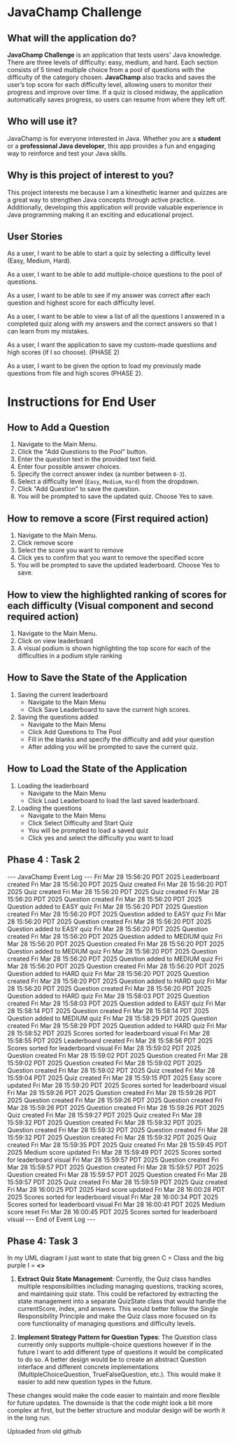 # JavaChamp Challenge  

## What will the application do?

**JavaChamp Challenge** is an application that tests users' Java knowledge. There are three levels of difficulty: easy, medium, and hard. Each section consists of 5 timed multiple choice from a pool of questions with the difficulty of the category chosen. **JavaChamp** also tracks and saves the user’s top score for each difficulty level, allowing users to monitor their progress and improve over time. If a quiz is closed midway, the application automatically saves progress, so users can resume from where they left off.

## Who will use it?

JavaChamp is for everyone interested in Java. Whether you are a **student** or a **professional Java developer**, this app provides a fun and engaging way to reinforce and test your Java skills.

## Why is this project of interest to you?

This project interests me because I am a kinesthetic learner and quizzes are a great way to strengthen Java concepts through active practice. Additionally, developing this application will provide valuable experience in Java programming making it an exciting and educational project.

## User Stories

As a user, I want to be able to start a quiz by selecting a difficulty level (Easy, Medium, Hard).

As a user, I want to be able to add multiple-choice questions to the pool of questions.

As a user, I want to be able to see if my answer was correct after each question and highest score for each difficulty level.

As a user, I want to be able to view a list of all the questions I answered in a completed quiz along with my answers and the correct answers so that I can learn from my mistakes.

As a user, I want the application to save my custom-made questions and high scores (if I so choose). (PHASE 2)

As a user, I want to be given the option to load my previously made questions from file and high scores (PHASE 2). 

# Instructions for End User

## How to Add a Question
1. Navigate to the Main Menu.
2. Click the "Add Questions to the Pool" button.
3. Enter the question text in the provided text field.
4. Enter four possible answer choices.
5. Specify the correct answer index (a number between `0-3`).
6. Select a difficulty level (`Easy`, `Medium`, `Hard`) from the dropdown.
7. Click "Add Question" to save the question.
8. You will be prompted to save the updated quiz. Choose Yes to save.

## How to remove a score (First required action)
1. Navigate to the Main Menu.
2. Click remove score
3. Select the score you want to remove
4. Click yes to confirm that you want to remove the specified score
5. You will be prompted to save the updated leaderboard. Choose Yes to save.

## How to view the highlighted ranking of scores for each difficulty (Visual component and second required action)
1. Navigate to the Main Menu.
2. Click on view leaderboard
3. A visual podium is shown highlighting the top score for each of the difficulties in a podium style ranking 

## How to Save the State of the Application
1. Saving the current leaderboard
    - Navigate to the Main Menu
    - Click Save Leaderboard to save the current high scores.
2. Saving the questions added
   - Navigate to the Main Menu
   - Click Add Questions to The Pool
   - Fill in the blanks and specify the difficulty and add your question
   - After adding you will be prompted to save the current quiz.

## How to Load the State of the Application
1. Loading the leaderboard
    - Navigate to the Main Menu
    - Click Load Leaderboard to load the last saved leaderboard.
2. Loading the questions
   - Navigate to the Main Menu
   - Click Select Difficulty and Start Quiz
   - You will be prompted to load a saved quiz
   - Click yes and select the difficulty you want to load 

## Phase 4 : Task 2
--- JavaChamp Event Log ---
Fri Mar 28 15:56:20 PDT 2025
Leaderboard created
Fri Mar 28 15:56:20 PDT 2025
Quiz created
Fri Mar 28 15:56:20 PDT 2025
Quiz created
Fri Mar 28 15:56:20 PDT 2025
Quiz created
Fri Mar 28 15:56:20 PDT 2025
Question created
Fri Mar 28 15:56:20 PDT 2025
Question added to EASY quiz
Fri Mar 28 15:56:20 PDT 2025
Question created
Fri Mar 28 15:56:20 PDT 2025
Question added to EASY quiz
Fri Mar 28 15:56:20 PDT 2025
Question created
Fri Mar 28 15:56:20 PDT 2025
Question added to EASY quiz
Fri Mar 28 15:56:20 PDT 2025
Question created
Fri Mar 28 15:56:20 PDT 2025
Question added to MEDIUM quiz
Fri Mar 28 15:56:20 PDT 2025
Question created
Fri Mar 28 15:56:20 PDT 2025
Question added to MEDIUM quiz
Fri Mar 28 15:56:20 PDT 2025
Question created
Fri Mar 28 15:56:20 PDT 2025
Question added to MEDIUM quiz
Fri Mar 28 15:56:20 PDT 2025
Question created
Fri Mar 28 15:56:20 PDT 2025
Question added to HARD quiz
Fri Mar 28 15:56:20 PDT 2025
Question created
Fri Mar 28 15:56:20 PDT 2025
Question added to HARD quiz
Fri Mar 28 15:56:20 PDT 2025
Question created
Fri Mar 28 15:56:20 PDT 2025
Question added to HARD quiz
Fri Mar 28 15:58:03 PDT 2025
Question created
Fri Mar 28 15:58:03 PDT 2025
Question added to EASY quiz
Fri Mar 28 15:58:14 PDT 2025
Question created
Fri Mar 28 15:58:14 PDT 2025
Question added to MEDIUM quiz
Fri Mar 28 15:58:29 PDT 2025
Question created
Fri Mar 28 15:58:29 PDT 2025
Question added to HARD quiz
Fri Mar 28 15:58:52 PDT 2025
Scores sorted for leaderboard visual
Fri Mar 28 15:58:55 PDT 2025
Leaderboard created
Fri Mar 28 15:58:56 PDT 2025
Scores sorted for leaderboard visual
Fri Mar 28 15:59:02 PDT 2025
Question created
Fri Mar 28 15:59:02 PDT 2025
Question created
Fri Mar 28 15:59:02 PDT 2025
Question created
Fri Mar 28 15:59:02 PDT 2025
Question created
Fri Mar 28 15:59:02 PDT 2025
Quiz created
Fri Mar 28 15:59:04 PDT 2025
Quiz created
Fri Mar 28 15:59:15 PDT 2025
Easy score updated
Fri Mar 28 15:59:20 PDT 2025
Scores sorted for leaderboard visual
Fri Mar 28 15:59:26 PDT 2025
Question created
Fri Mar 28 15:59:26 PDT 2025
Question created
Fri Mar 28 15:59:26 PDT 2025
Question created
Fri Mar 28 15:59:26 PDT 2025
Question created
Fri Mar 28 15:59:26 PDT 2025
Quiz created
Fri Mar 28 15:59:27 PDT 2025
Quiz created
Fri Mar 28 15:59:32 PDT 2025
Question created
Fri Mar 28 15:59:32 PDT 2025
Question created
Fri Mar 28 15:59:32 PDT 2025
Question created
Fri Mar 28 15:59:32 PDT 2025
Question created
Fri Mar 28 15:59:32 PDT 2025
Quiz created
Fri Mar 28 15:59:35 PDT 2025
Quiz created
Fri Mar 28 15:59:45 PDT 2025
Medium score updated
Fri Mar 28 15:59:49 PDT 2025
Scores sorted for leaderboard visual
Fri Mar 28 15:59:57 PDT 2025
Question created
Fri Mar 28 15:59:57 PDT 2025
Question created
Fri Mar 28 15:59:57 PDT 2025
Question created
Fri Mar 28 15:59:57 PDT 2025
Question created
Fri Mar 28 15:59:57 PDT 2025
Quiz created
Fri Mar 28 15:59:59 PDT 2025
Quiz created
Fri Mar 28 16:00:25 PDT 2025
Hard score updated
Fri Mar 28 16:00:28 PDT 2025
Scores sorted for leaderboard visual
Fri Mar 28 16:00:34 PDT 2025
Scores sorted for leaderboard visual
Fri Mar 28 16:00:41 PDT 2025
Medium score reset
Fri Mar 28 16:00:45 PDT 2025
Scores sorted for leaderboard visual
--- End of Event Log ---  


## Phase 4: Task 3
In my UML diagram I just want to state that big green C = Class and the big purple I = **<<Inteface>>**

1. **Extract Quiz State Management**: Currently, the Quiz class handles multiple responsibilities including managing questions, tracking scores, and maintaining quiz state. This could be refactored by extracting the state management into a separate QuizState class that would handle the currentScore, index, and answers. This would better follow the Single Responsibility Principle and make the Quiz class more focused on its core functionality of managing questions and difficulty levels.

2. **Implement Strategy Pattern for Question Types**: The Question class currently only supports multiple-choice questions however if in the future I want to add different type of questions it would be complicated to do so. A better design would be to create an abstract Question interface and different concrete implementations (MultipleChoiceQuestion, TrueFalseQuestion, etc.). This would make it easier to add new question types in the future.

These changes would make the code easier to maintain and more flexible for future updates. The downside is that the code might look a bit more complex at first, but the better structure and modular design will be worth it in the long run. 


Uploaded from old github
